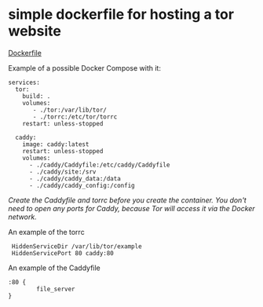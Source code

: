 # simple dockerfile for hosting a tor website
[Dockerfile](https://github.com/wackywobblewave/simple-dockerfile-for-tor/blob/main/Dockerfile)

Example of a possible Docker Compose with it:
````
services:
  tor:
    build: .
    volumes:
       - ./tor:/var/lib/tor/ 
       - ./torrc:/etc/tor/torrc
    restart: unless-stopped

  caddy:
    image: caddy:latest
    restart: unless-stopped
    volumes:
      - ./caddy/Caddyfile:/etc/caddy/Caddyfile
      - ./caddy/site:/srv
      - ./caddy/caddy_data:/data
      - ./caddy/caddy_config:/config
````
_Create the Caddyfile and torrc before you create the container._
_You don't need to open any ports for Caddy, because Tor will access it via the Docker network._


An example of the torrc
````
 HiddenServiceDir /var/lib/tor/example
 HiddenServicePort 80 caddy:80
````

An example of the Caddyfile
````
:80 {
        file_server
}
````
